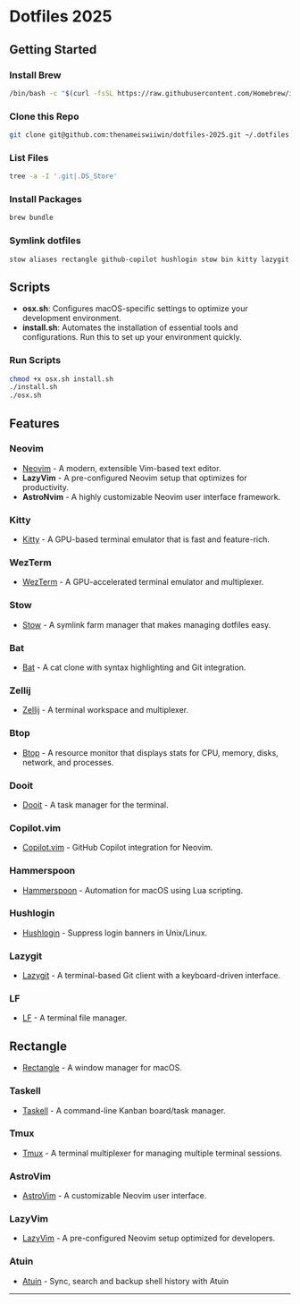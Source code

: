 # Dotfiles 2025

## Getting Started

### Install Brew

```bash
/bin/bash -c "$(curl -fsSL https://raw.githubusercontent.com/Homebrew/install/HEAD/install.sh)"
```

### Clone this Repo

```bash
git clone git@github.com:thenameiswiiwin/dotfiles-2025.git ~/.dotfiles
```

### List Files

```bash
tree -a -I '.git|.DS_Store'
```

### Install Packages

```bash
brew bundle
```

### Symlink dotfiles

```bash
stow aliases rectangle github-copilot hushlogin stow bin kitty lazygit nvim tmux wezterm zsh zellij bat lf pistol
```

## Scripts

- **osx.sh**: Configures macOS-specific settings to optimize your development environment.
- **install.sh**: Automates the installation of essential tools and configurations. Run this to set up your environment quickly.

### Run Scripts

```bash
chmod +x osx.sh install.sh
./install.sh
./osx.sh
```

## Features

### Neovim

- [Neovim](https://neovim.io/) - A modern, extensible Vim-based text editor.
- **LazyVim** - A pre-configured Neovim setup that optimizes for productivity.
- **AstroNvim** - A highly customizable Neovim user interface framework.

### Kitty

- [Kitty](https://sw.kovidgoyal.net/kitty/) - A GPU-based terminal emulator that is fast and feature-rich.

### WezTerm

- [WezTerm](https://wezfurlong.org/wezterm/) - A GPU-accelerated terminal emulator and multiplexer.

### Stow

- [Stow](https://www.gnu.org/software/stow/) - A symlink farm manager that makes managing dotfiles easy.

### Bat

- [Bat](https://github.com/sharkdp/bat) - A cat clone with syntax highlighting and Git integration.

### Zellij

- [Zellij](https://zellij.dev/) - A terminal workspace and multiplexer.

### Btop

- [Btop](https://github.com/aristocratos/btop) - A resource monitor that displays stats for CPU, memory, disks, network, and processes.

### Dooit

- [Dooit](https://dooit-org.github.io/dooit/) - A task manager for the terminal.

### Copilot.vim

- [Copilot.vim](https://github.com/github/copilot.vim) - GitHub Copilot integration for Neovim.

### Hammerspoon

- [Hammerspoon](https://www.hammerspoon.org/) - Automation for macOS using Lua scripting.

### Hushlogin

- [Hushlogin](https://www.cyberciti.biz/howto/turn-off-the-login-banner-in-linux-unix-with-hushlogin-file/) - Suppress login banners in Unix/Linux.

### Lazygit

- [Lazygit](https://github.com/jesseduffield/lazygit) - A terminal-based Git client with a keyboard-driven interface.

### LF

- [LF](https://github.com/gokcehan/lf) - A terminal file manager.

## Rectangle

- [Rectangle](https://rectangleapp.com/) - A window manager for macOS.

### Taskell

- [Taskell](https://taskell.app/) - A command-line Kanban board/task manager.

### Tmux

- [Tmux](https://github.com/tmux/tmux) - A terminal multiplexer for managing multiple terminal sessions.

### AstroVim

- [AstroVim](https://astronvim.com/) - A customizable Neovim user interface.

### LazyVim

- [LazyVim](https://github.com/LazyVim/LazyVim) - A pre-configured Neovim setup optimized for developers.

### Atuin

- [Atuin](atuin.sh) - Sync, search and backup shell history with Atuin

---

